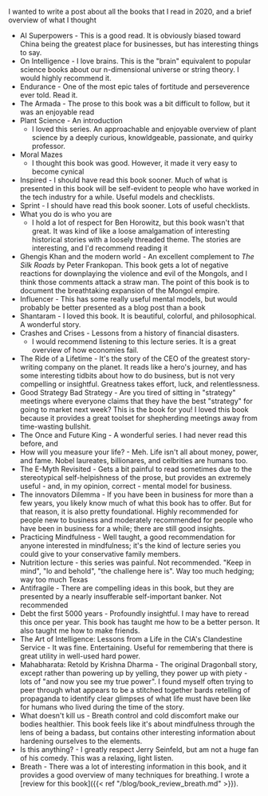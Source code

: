 I wanted to write a post about all the books that I read in 2020, and a brief overview of what I thought

- AI Superpowers - This is a good read. It is obviously biased toward China being the greatest place for businesses, but has interesting things to say.
- On Intelligence - I love brains. This is the "brain" equivalent to popular science books about our n-dimensional universe or string theory. I would highly recommend it.
- Endurance - One of the most epic tales of fortitude and perseverence ever told. Read it.
- The Armada - The prose to this book was a bit difficult to follow, but it was an enjoyable read
- Plant Science - An introduction
	- I loved this series. An approachable and enjoyable overview of plant science by a deeply curious, knowldgeable, passionate, and quirky professor.
- Moral Mazes
	- I thought this book was good. However, it made it very easy to become cynical
- Inspired - I should have read this book sooner. Much of what is presented in this book will be self-evident to people who have worked in the tech industry for a while. Useful models and checklists.
- Sprint - I should have read this book sooner. Lots of useful checklists.
- What you do is who you are
	- I hold a lot of respect for Ben Horowitz, but this book wasn't that great. It was kind of like a loose amalgamation of interesting historical stories with a loosely threaded theme. The stories are interesting, and I'd recommend reading it
- Ghengis Khan and the modern world - An excellent complement to _The Silk Roads_ by Peter Frankopan. This book gets a lot of negative reactions for downplaying the violence and evil of the Mongols, and I think those comments attack a straw man. The point of this book is to document the breathtaking expansion of the Mongol empire.
- Influencer - This has some really useful mental models, but would probably be better presented as a blog post than a book
- Shantaram - I loved this book. It is beautiful, colorful, and philosophical. A wonderful story.
- Crashes and Crises - Lessons from a history of financial disasters.
	- I would recommend listening to this lecture series. It is a great overview of how economies fail. 
- The Ride of a Lifetime - It's the story of the CEO of the greatest story-writing company on the planet. It reads like a hero's journey, and has some interesting tidbits about how to do business, but is not very compelling or insightful. Greatness takes effort, luck, and relentlessness.
- Good Strategy Bad Strategy - Are you tired of sitting in "strategy" meetings where everyone claims that they have the best "strategy" for going to market next week? This is the book for you! I loved this book because it provides a great toolset for shepherding meetings away from time-wasting bullshit.
- The Once and Future King - A wonderful series. I had never read this before, and 
- How will you measure your life? - Meh. Life isn't all about money, power, and fame. Nobel laureates, billionares, and celbrities are humans too.
- The E-Myth Revisited - Gets a bit painful to read sometimes due to the stereotypical self-helpishness of the prose, but provides an extremely useful - and, in my opinion, correct - mental model for business.
- The innovators Dilemma - If you have been in business for more than a few years, you likely know much of what this book has to offer. But for that reason, it is also pretty foundational. Highly recommended for people new to business and moderately recommended for people who have been in business for a while; there are still good insights.
- Practicing Mindfulness - Well taught, a good recommendation for anyone interested in mindfulness; it's the kind of lecture series you could give to your conservative family members.
- Nutrition lecture - this series was painful. Not recommended. "Keep in mind", "lo and behold", "the challenge here is". Way too much hedging; way too much Texas
- Antifragile - There are compelling ideas in this book, but they are presented by a nearly insufferable self-important banker. Not recommended
- Debt the first 5000 years - Profoundly insightful. I may have to reread this once per year. This book has taught me how to be a better person. It also taught me how to make friends.
- The Art of Intelligence: Lessons from a Life in the CIA's Clandestine Service - It was fine. Entertaining. Useful for remembering that there is great utility in well-used hard power.
- Mahabharata: Retold by Krishna Dharma - The original Dragonball story, except rather than powering up by yelling, they power up with piety - lots of "and now you see my true power". I found myself often trying to peer through what appears to be a stitched together bards retelling of propaganda to identify clear glimpses of what life must have been like for humans who lived during the time of the story.
- What doesn't kill us -  Breath control and cold discomfort make our bodies healthier. This book feels like it's about mindfulness through the lens of being a badass, but contains other interesting information about hardening ourselves to the elements.
- Is this anything? - I greatly respect Jerry Seinfeld, but am not a huge fan of his comedy. This was a relaxing, light listen.
- Breath - There was a lot of interesting information in this book, and it provides a good overview of many techniques for breathing. I wrote a [review for this book]({{< ref "/blog/book_review_breath.md" >}}).